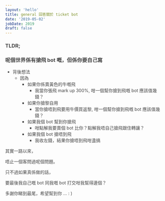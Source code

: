```yaml
---
layout: 'hello'
title: general 回答關於 ticket bot
date: '2019-05-02'
jobDate: 2019
draft: false
---
```


<div style="opacity: 0.8;">

  <div style="text-align:left;">
    <div>
      <h3>TLDR;</h3>
      <h3>呢個世界係有搶飛 bot 嘅，但係你要自己寫</h3>
    </div>

- 背後想法
  - 因為
    - 如果你係賣黃色的牛嘅飛
      - 我當你張飛 mark up 300%, 咁一個幫你搶到飛嘅 bot 應該值幾錢？
    - 如果你搶黎自用
      - 當你搶唔到飛要用牛價買返黎, 咁一個幫你搶到飛嘅 bot 應該值幾錢？
    - 如果我個 bot 幫到你搶飛
      - 咁點解我要賣個 bot 比你？點解我唔自己搶飛跟住轉讓？
    - 如果我個 bot 搶唔到飛
      - 我收左錢，結果你搶唔到飛咁盞搞

其實一路以來，

唔止一個客問過呢個問題。

只不過如果真係做的話，

要最後我自己嘅 bot 同我嘅 bot 打交咁我幫得邊個？

多謝你睇到最尾，希望幫到你 ... : )

  </div>
</div>
